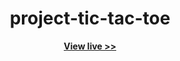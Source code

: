 <h1 align="center">project-tic-tac-toe</h1>
<p align="center">
  <a href="https://ec-rilo.github.io/project-tic-tac-toe/"><strong>View live >></strong></a>
</p>
